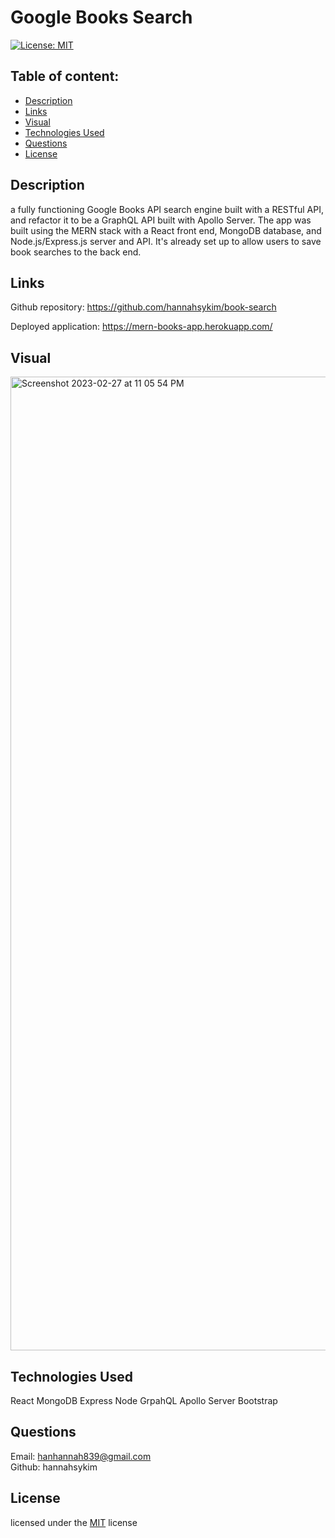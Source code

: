 
# Google Books Search

[![License: MIT](https://img.shields.io/badge/license-MIT-blue)](https://opensource.org/licenses/MIT)

## Table of content: 

- [Description](#description)
- [Links](#links)
- [Visual](#visual)
- [Technologies Used](#technologies)
- [Questions](#questions)
- [License](#license)

## Description <a id="description"></a>

a fully functioning Google Books API search engine built with a RESTful API, and refactor it to be a GraphQL API built with Apollo Server. The app was built using the MERN stack with a React front end, MongoDB database, and Node.js/Express.js server and API. It's already set up to allow users to save book searches to the back end.

## Links <a id="links"></a>
Github repository:
https://github.com/hannahsykim/book-search

Deployed application: 
https://mern-books-app.herokuapp.com/

## Visual <a id="visual"></a>
<img width="1558" alt="Screenshot 2023-02-27 at 11 05 54 PM" src="https://user-images.githubusercontent.com/113808775/221779275-29660fb7-c09d-48fa-b6b7-4dbc1b424ad3.png">

## Technologies Used <a id="technologies"></a>
React
MongoDB
Express
Node
GrpahQL
Apollo Server
Bootstrap

## Questions <a id="questions"></a>

  Email: hanhannah839@gmail.com
  <br>
  Github: hannahsykim

## License <a id="license"></a>
 licensed under the [MIT](https://opensource.org/licenses/MIT) license
